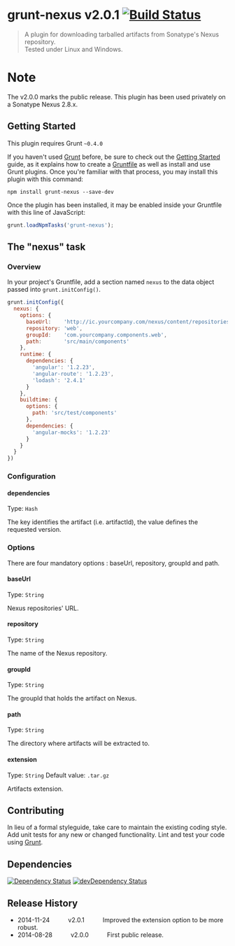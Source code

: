 # grunt-nexus v2.0.1 [![Build Status](https://travis-ci.org/antoine-richard/grunt-nexus.svg?branch=master)](https://travis-ci.org/antoine-richard/grunt-nexus)

> A plugin for downloading tarballed artifacts from Sonatype's Nexus repository.  
> Tested under Linux and Windows.

# Note
The v2.0.0 marks the public release.
This plugin has been used privately on a Sonatype Nexus 2.8.x.

## Getting Started
This plugin requires Grunt `~0.4.0`

If you haven't used [Grunt](http://gruntjs.com/) before, be sure to check out the [Getting Started](http://gruntjs.com/getting-started) guide, as it explains how to create a [Gruntfile](http://gruntjs.com/sample-gruntfile) as well as install and use Grunt plugins. Once you're familiar with that process, you may install this plugin with this command:

```shell
npm install grunt-nexus --save-dev
```

Once the plugin has been installed, it may be enabled inside your Gruntfile with this line of JavaScript:

```js
grunt.loadNpmTasks('grunt-nexus');
```

## The "nexus" task

### Overview
In your project's Gruntfile, add a section named `nexus` to the data object passed into `grunt.initConfig()`.

```js
grunt.initConfig({
  nexus: {
    options: {
      baseUrl:    'http://ic.yourcompany.com/nexus/content/repositories',
      repository: 'web',
      groupId:    'com.yourcompany.components.web',
      path:       'src/main/components'
    },
    runtime: {
      dependencies: {
        'angular': '1.2.23',
        'angular-route': '1.2.23',
        'lodash': '2.4.1'
      }
    },
    buildtime: {
      options: {
        path: 'src/test/components'
      },
      dependencies: {
        'angular-mocks': '1.2.23'
      }
    }
  }
})
```

### Configuration

#### dependencies
Type: `Hash`

The key identifies the artifact (i.e. artifactId), the value defines the requested version.

### Options
There are four mandatory options : baseUrl, repository, groupId and path.

#### baseUrl
Type: `String`

Nexus repositories' URL.

#### repository
Type: `String`

The name of the Nexus repository.

#### groupId
Type: `String`

The groupId that holds the artifact on Nexus.

#### path
Type: `String`

The directory where artifacts will be extracted to.

#### extension
Type: `String`
Default value: `.tar.gz`

Artifacts extension.

## Contributing
In lieu of a formal styleguide, take care to maintain the existing coding style. Add unit tests for any new or changed functionality. Lint and test your code using [Grunt](http://gruntjs.com/).

## Dependencies

[![Dependency Status](https://david-dm.org/antoine-richard/grunt-nexus.svg)](https://david-dm.org/antoine-richard/grunt-nexus) 
[![devDependency Status](https://david-dm.org/antoine-richard/grunt-nexus/dev-status.svg)](https://david-dm.org/antoine-richard/grunt-nexus#info=devDependencies)

## Release History

 * 2014-11-24   v2.0.1   Improved the extension option to be more robust.
 * 2014-08-28   v2.0.0   First public release.
